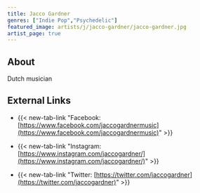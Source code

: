 ```yaml
---
title: Jacco Gardner
genres: ["Indie Pop","Psychedelic"]
featured_image: artists/j/jacco-gardner/jacco-gardner.jpg
artist_page: true
---
```

## About

Dutch musician

## External Links

- {{< new-tab-link "Facebook: [https://www.facebook.com/jaccogardnermusic](https://www.facebook.com/jaccogardnermusic)" >}}

- {{< new-tab-link "Instagram: [https://www.instagram.com/jaccogardner/](https://www.instagram.com/jaccogardner/)" >}}

- {{< new-tab-link "Twitter: [https://twitter.com/jaccogardner](https://twitter.com/jaccogardner)" >}}


